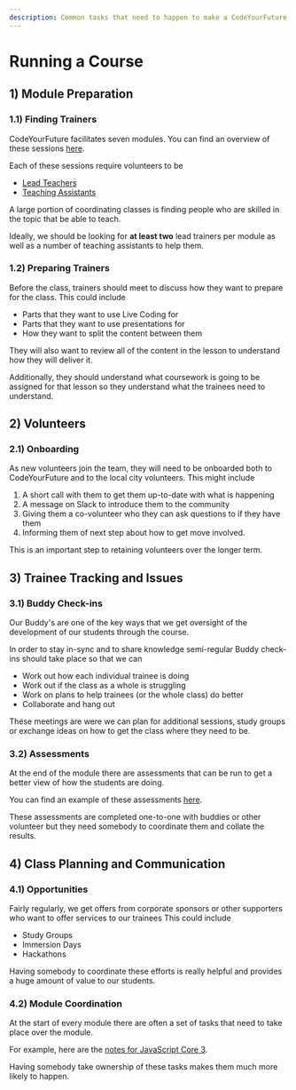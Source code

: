 ```yaml
---
description: Common tasks that need to happen to make a CodeYourFuture course work
---
```


# Running a Course



## 1) Module Preparation

### 1.1) Finding Trainers

CodeYourFuture facilitates seven modules. You can find an overview of these sessions [here](https://syllabus.codeyourfuture.io/overview).

Each of these sessions require volunteers to be&#x20;

* [Lead Teachers](../../teams/education/education-roles/lead-teacher.md)
* [Teaching Assistants](../../teams/education/education-roles/teaching-assitant.md)

A large portion of coordinating classes is finding people who are skilled in the topic that be able to teach.&#x20;

Ideally, we should be looking for **at least two** lead trainers per module as well as a number of teaching assistants to help them.

### 1.2) Preparing Trainers

Before the class, trainers should meet to discuss how they want to prepare for the class. This could include

* Parts that they want to use Live Coding for
* Parts that they want to use presentations for
* How they want to split the content between them

They will also want to review all of the content in the lesson to understand how they will deliver it.

Additionally, they should understand what coursework is going to be assigned for that lesson so they understand what the trainees need to understand.&#x20;

## 2) Volunteers

### 2.1) Onboarding

As new volunteers join the team, they will need to be onboarded both to CodeYourFuture and to the local city volunteers. This might include

1. A short call with them to get them up-to-date with what is happening
2. A message on Slack to introduce them to the community
3. Giving them a co-volunteer who they can ask questions to if they have them
4. Informing them of next step about how to get move involved.

This is an important step to retaining volunteers over the longer term.

## 3) Trainee Tracking and Issues

### 3.1) Buddy Check-ins

Our Buddy's are one of the key ways that we get oversight of the development of our students through the course.

In order to stay in-sync and to share knowledge semi-regular Buddy check-ins should take place so that we can&#x20;

* Work out how each individual trainee is doing
* Work out if the class as a whole is struggling
* Work on plans to help trainees (or the whole class) do better
* Collaborate and hang out

These meetings are were we can plan for additional sessions, study groups or exchange ideas on how to get the class where they need to be.

### 3.2) Assessments

At the end of the module there are assessments that can be run to get a better view of how the students are doing.

You can find an example of these assessments [here](https://github.com/CodeYourFuture/JavaScript-Core-2-Assessment).

These assessments are completed one-to-one with buddies or other volunteer but they need somebody to coordinate them and collate the results.&#x20;

## 4) Class Planning and Communication

### 4.1) Opportunities

Fairly regularly, we get offers from corporate sponsors or other supporters who want to offer services to our trainees This could include

* Study Groups
* Immersion Days
* Hackathons

Having somebody to coordinate these efforts is really helpful and provides a huge amount of value to our students.

### 4.2) Module Coordination

At the start of every module there are often a set of tasks that need to take place over the module.&#x20;

For example, here are the [notes for JavaScript Core 3](https://syllabus.codeyourfuture.io/js-core-3/coordinator).

Having somebody take ownership of these tasks makes them much more likely to happen.
